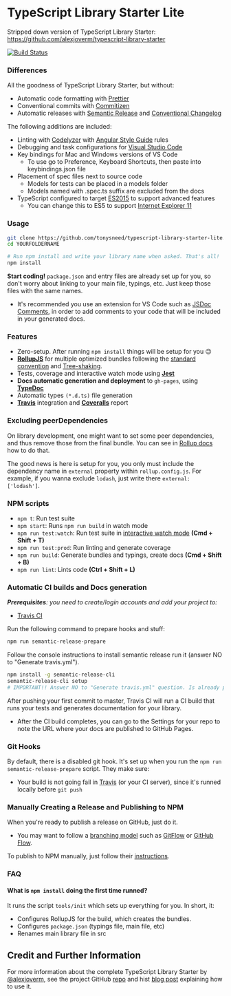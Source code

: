 # TypeScript Library Starter Lite

Stripped down version of TypeScript Library Starter: <https://github.com/alexjoverm/typescript-library-starter>

[![Build Status](https://travis-ci.org/tonysneed/typescript-library-starter-lite.svg)](https://travis-ci.org/tonysneed/typescript-library-starter-lite)

### Differences

All the goodness of TypeScript Library Starter, but without:
  - Automatic code formatting with [Prettier](https://github.com/prettier/prettier)
  - Conventional commits with [Commitizen](https://github.com/commitizen/cz-cli)
  - Automatic releases with [Semantic Release](https://github.com/semantic-release/semantic-release) and [Conventional Changelog](https://github.com/conventional-changelog/conventional-changelog)

The following additions are included:
  - Linting with [Codelyzer](http://codelyzer.com) with [Angular Style Guide](https://angular.io/guide/styleguide) rules
  - Debugging and task configurations for [Visual Studio Code](https://code.visualstudio.com)
  - Key bindings for Mac and Windows versions of VS Code
    + To use go to Preference, Keyboard Shortcuts, then paste into keybindings.json file
  - Placement of spec files next to source code
    + Models for tests can be placed in a models folder
    + Models named with .spec.ts suffix are excluded from the docs
  - TypeScript configured to target [ES2015](https://babeljs.io/learn-es2015/) to support advanced features
    + You can change this to ES5 to support [Internet Explorer 11](http://kangax.github.io/compat-table/es5/#ie11)

### Usage

```bash
git clone https://github.com/tonysneed/typescript-library-starter-lite.git YOURFOLDERNAME
cd YOURFOLDERNAME

# Run npm install and write your library name when asked. That's all!
npm install
```

**Start coding!** `package.json` and entry files are already set up for you, so don't worry about linking to your main file, typings, etc. Just keep those files with the same names.

- It's recommended you use an extension for VS Code such as [JSDoc Comments](https://marketplace.visualstudio.com/items?itemName=stevencl.addDocComments), in order to add comments to your code that will be included in your generated docs.

### Features

 - Zero-setup. After running `npm install` things will be setup for you :wink:
 - **[RollupJS](https://rollupjs.org/)** for multiple optimized bundles following the [standard convention](http://2ality.com/2017/04/setting-up-multi-platform-packages.html) and [Tree-shaking](https://alexjoverm.github.io/2017/03/06/Tree-shaking-with-Webpack-2-TypeScript-and-Babel/).
 - Tests, coverage and interactive watch mode using **[Jest](http://facebook.github.io/jest/)**
 - **Docs automatic generation and deployment** to `gh-pages`, using **[TypeDoc](http://typedoc.org/)**
 - Automatic types `(*.d.ts)` file generation
 - **[Travis](https://travis-ci.org)** integration and **[Coveralls](https://coveralls.io/)** report

### Excluding peerDependencies

On library development, one might want to set some peer dependencies, and thus remove those from the final bundle. You can see in [Rollup docs](https://rollupjs.org/#peer-dependencies) how to do that.

The good news is here is setup for you, you only must include the dependency name in `external` property within `rollup.config.js`. For example, if you wanna exclude `lodash`, just write there `external: ['lodash']`.

### NPM scripts

 - `npm t`: Run test suite
 - `npm start`: Runs `npm run build` in watch mode
 - `npm run test:watch`: Run test suite in [interactive watch mode](http://facebook.github.io/jest/docs/cli.html#watch) **(Cmd + Shift + T)**
 - `npm run test:prod`: Run linting and generate coverage
 - `npm run build`: Generate bundles and typings, create docs **(Cmd + Shift + B)**
 - `npm run lint`: Lints code **(Ctrl + Shift + L)**

### Automatic CI builds and Docs generation

_**Prerequisites**: you need to create/login accounts and add your project to:_
 - [Travis CI](https://travis-ci.org/)

Run the following command to prepare hooks and stuff:

```bash
npm run semantic-release-prepare
```

Follow the console instructions to install semantic release run it (answer NO to "Generate travis.yml").

```bash
npm install -g semantic-release-cli
semantic-release-cli setup
# IMPORTANT!! Answer NO to "Generate travis.yml" question. Is already prepared for you :P
```

After pushing your first commit to master, Travis CI will run a CI build that runs your tests and generates documentation for your library.
  - After the CI build completes, you can go to the Settings for your repo to note the URL where your docs are published to GitHub Pages.

### Git Hooks

By default, there is a disabled git hook. It's set up when you run the `npm run semantic-release-prepare` script. They make sure:
 - Your build is not going fail in [Travis](https://travis-ci.org) (or your CI server), since it's runned locally before `git push`

### Manually Creating a Release and Publishing to NPM

When you're ready to publish a release on GitHub, just do it.
  - You may want to follow a [branching model](http://nvie.com/posts/a-successful-git-branching-model) such as [GitFlow](https://datasift.github.io/gitflow/IntroducingGitFlow.html) or [GitHub Flow](https://help.github.com/articles/github-flow).

To publish to NPM manually, just follow their [instructions](https://docs.npmjs.com/getting-started/publishing-npm-packages).

### FAQ

#### What is `npm install` doing the first time runned?

It runs the script `tools/init` which sets up everything for you. In short, it:
 - Configures RollupJS for the build, which creates the bundles.
 - Configures `package.json` (typings file, main file, etc)
 - Renames main library file in src

## Credit and Further Information

For more information about the complete TypeScript Library Starter by [@alexjoverm](https://twitter.com/alexjoverm), see the project GitHub [repo](https://github.com/alexjoverm/typescript-library-starter) and hist [blog post](https://dev.to/alexjoverm/write-a-library-using-typescript-library-starter) explaining how to use it.

